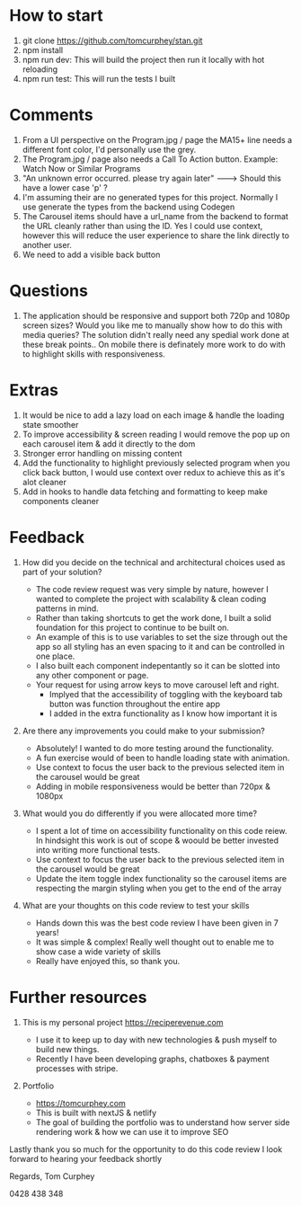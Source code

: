 # How to start

1. git clone https://github.com/tomcurphey/stan.git
1. npm install
1. npm run dev: This will build the project then run it locally with hot reloading
1. npm run test: This will run the tests I built

# Comments

1. From a UI perspective on the Program.jpg / page the MA15+ line needs a different font color, I'd personally use the grey.
2. The Program.jpg / page also needs a Call To Action button. Example: Watch Now or Similar Programs
3. "An unknown error occurred. please try again later" ---> Should this have a lower case 'p' ?
4. I'm assuming their are no generated types for this project. Normally I use generate the types from the backend using Codegen
5. The Carousel items should have a url_name from the backend to format the URL cleanly rather than using the ID. Yes I could use context, however this will reduce the user experience to share the link directly to another user.
6. We need to add a visible back button

# Questions

1. The application should be responsive and support both 720p and 1080p screen sizes? Would you like me to manually show how to do this with media queries?
   The solution didn't really need any spedial work done at these break points.. On mobile there is definately more work to do with to highlight skills with responsiveness.

# Extras

1. It would be nice to add a lazy load on each image & handle the loading state smoother
2. To improve accessibility & screen reading I would remove the pop up on each carousel item & add it directly to the dom
3. Stronger error handling on missing content
4. Add the functionality to highlight previously selected program when you click back button, I would use context over redux to achieve this as it's alot cleaner
5. Add in hooks to handle data fetching and formatting to keep make components cleaner

# Feedback

1. How did you decide on the technical and architectural choices used as part of your solution?

   - The code review request was very simple by nature, however I wanted to complete the project with scalability & clean coding patterns in mind.
   - Rather than taking shortcuts to get the work done, I built a solid foundation for this project to continue to be built on.
   - An example of this is to use variables to set the size through out the app so all styling has an even spacing to it and can be controlled in one place.
   - I also built each component indepentantly so it can be slotted into any other component or page.
   - Your request for using arrow keys to move carousel left and right.
     - Implyed that the accessibility of toggling with the keyboard tab button was function throughout the entire app
     - I added in the extra functionality as I know how important it is

2. Are there any improvements you could make to your submission?

   - Absolutely! I wanted to do more testing around the functionality.
   - A fun exercise would of been to handle loading state with animation.
   - Use context to focus the user back to the previous selected item in the carousel would be great
   - Adding in mobile responsiveness would be better than 720px & 1080px

3. What would you do differently if you were allocated more time?

   - I spent a lot of time on accessibility functionality on this code reiew. In hindsight this work is out of scope & woould be better invested into writing more functional tests.
   - Use context to focus the user back to the previous selected item in the carousel would be great
   - Update the item toggle index functionality so the carousel items are respecting the margin styling when you get to the end of the array

4. What are your thoughts on this code review to test your skills
   - Hands down this was the best code review I have been given in 7 years!
   - It was simple & complex! Really well thought out to enable me to show case a wide variety of skills
   - Really have enjoyed this, so thank you.

# Further resources

1. This is my personal project https://reciperevenue.com

   - I use it to keep up to day with new technologies & push myself to build new things.
   - Recently I have been developing graphs, chatboxes & payment processes with stripe.

2. Portfolio
   - https://tomcurphey.com
   - This is built with nextJS & netlify
   - The goal of building the portfolio was to understand how server side rendering work & how we can use it to improve SEO

Lastly thank you so much for the opportunity to do this code review
I look forward to hearing your feedback shortly

Regards,
Tom Curphey

0428 438 348
